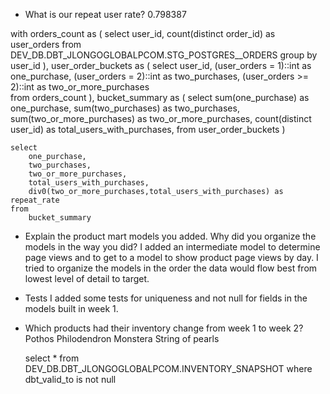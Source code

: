 - What is our repeat user rate? 0.798387

with orders_count as (
    select
        user_id,
        count(distinct order_id) as user_orders
    from
        DEV_DB.DBT_JLONGOGLOBALPCOM.STG_POSTGRES__ORDERS
    group by 
        user_id
),
user_order_buckets as (
    select 
        user_id,
        (user_orders = 1)::int as one_purchase,
        (user_orders = 2)::int as two_purchases,
        (user_orders >= 2)::int as two_or_more_purchases            
    from 
        orders_count
),
    bucket_summary as (
    select 
        sum(one_purchase) as one_purchase,
        sum(two_purchases) as two_purchases,
        sum(two_or_more_purchases) as two_or_more_purchases,
        count(distinct user_id) as total_users_with_purchases,
    from
        user_order_buckets
)

    select 
        one_purchase,
        two_purchases,
        two_or_more_purchases,
        total_users_with_purchases,
        div0(two_or_more_purchases,total_users_with_purchases) as repeat_rate
    from
        bucket_summary

- Explain the product mart models you added. Why did you organize the models in the way you did?
    I added an intermediate model to determine page views and to get to a model to show product page views by day. I tried to organize the models in the order the data would flow best from lowest level of detail to target.

- Tests
    I added some tests for uniqueness and not null for fields in the models built in week 1. 

- Which products had their inventory change from week 1 to week 2? 
    Pothos
    Philodendron
    Monstera
    String of pearls

    select 
        * 
    from 
        DEV_DB.DBT_JLONGOGLOBALPCOM.INVENTORY_SNAPSHOT
    where
        dbt_valid_to is not null

